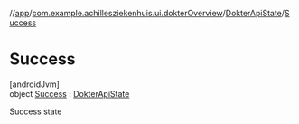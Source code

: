 //[app](../../../../index.md)/[com.example.achillesziekenhuis.ui.dokterOverview](../../index.md)/[DokterApiState](../index.md)/[Success](index.md)

# Success

[androidJvm]\
object [Success](index.md) : [DokterApiState](../index.md)

Success state
